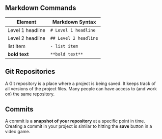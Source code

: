 ## Markdown Commands

| Element          | Markdown Syntax       |
| ---------------- | --------------------- |
| Level 1 headline | `# Level 1 headline`  |
| Level 2 headline | `## Level 2 headline` |
| list item        | `- list item`         |
| **bold text**    | `**bold text**`       |

## Git Repositories

A Git repository is a place where a project is being saved. It keeps track of all versions of the
project files. Many people can have access to (and work on) the same repository.

## Commits

A commit is a **snapshot of your repository** at a specific point in time. Creating a commit in your
project is similar to hitting the **save** button in a video game.
